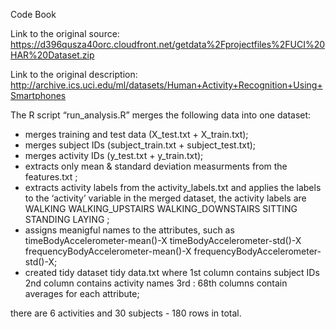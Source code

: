 Code Book

Link to the original source:
https://d396qusza40orc.cloudfront.net/getdata%2Fprojectfiles%2FUCI%20HAR%20Dataset.zip

Link to the original description:
http://archive.ics.uci.edu/ml/datasets/Human+Activity+Recognition+Using+Smartphones

The R script “run_analysis.R” merges the following data into one dataset:
- merges training and test data  (X_test.txt + X_train.txt);
- merges subject IDs  (subject_train.txt + subject_test.txt);
- merges activity IDs (y_test.txt + y_train.txt);
- extracts only mean & standard deviation measurments from the features.txt ;
- extracts activity labels from the activity_labels.txt and applies the labels to the 
 ‘activity’ variable in the merged dataset, the activity labels are
 WALKING
 WALKING_UPSTAIRS
 WALKING_DOWNSTAIRS
 SITTING
 STANDING
 LAYING ;
- assigns meanigful names to the attributes, such as
 timeBodyAccelerometer-mean()-X
 timeBodyAccelerometer-std()-X
 frequencyBodyAccelerometer-mean()-X
 frequencyBodyAccelerometer-std()-X;
- created tidy dataset tidy data.txt where 
 1st column contains subject IDs
 2nd column contains activity names
 3rd : 68th columns contain averages for each attribute;

there are 6 activities and 30 subjects - 180 rows in total.